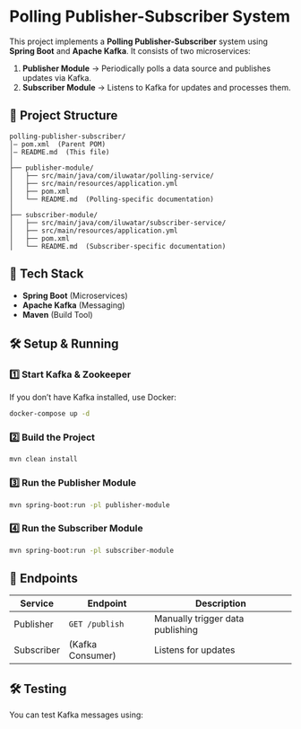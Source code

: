 # Polling Publisher-Subscriber System

This project implements a **Polling Publisher-Subscriber** system using **Spring Boot** and **Apache Kafka**. It consists of two microservices:

1. **Publisher Module** → Periodically polls a data source and publishes updates via Kafka.
2. **Subscriber Module** → Listens to Kafka for updates and processes them.

## 📌 **Project Structure**
```
polling-publisher-subscriber/
│️— pom.xml  (Parent POM)
│️— README.md  (This file)
│
├── publisher-module/
│   ├── src/main/java/com/iluwatar/polling-service/
│   ├── src/main/resources/application.yml
│   ├── pom.xml
│   └── README.md  (Polling-specific documentation)
│
├── subscriber-module/
│   ├── src/main/java/com/iluwatar/subscriber-service/
│   ├── src/main/resources/application.yml
│   ├── pom.xml
│   └── README.md  (Subscriber-specific documentation)
```

## 🚀 **Tech Stack**
- **Spring Boot** (Microservices)
- **Apache Kafka** (Messaging)
- **Maven** (Build Tool)

## 🛠 **Setup & Running**
### 1️⃣ **Start Kafka & Zookeeper**
If you don’t have Kafka installed, use Docker:
```sh
docker-compose up -d
```

### 2️⃣ **Build the Project**
```sh
mvn clean install
```

### 3️⃣ **Run the Publisher Module**
```sh
mvn spring-boot:run -pl publisher-module
```

### 4️⃣ **Run the Subscriber Module**
```sh
mvn spring-boot:run -pl subscriber-module
```

## 📝 **Endpoints**
| Service | Endpoint | Description |
|---------|----------|-------------|
| Publisher | `GET /publish` | Manually trigger data publishing |
| Subscriber | (Kafka Consumer) | Listens for updates |

## 🛠 **Testing**
You can test Kafka messages using:
